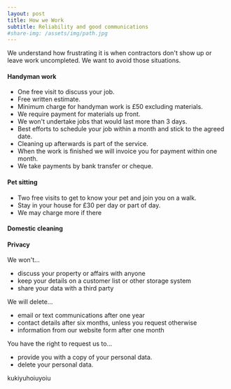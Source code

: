 ```yaml
---
layout: post
title: How we Work
subtitle: Reliability and good communications
#share-img: /assets/img/path.jpg
---
```


We understand how frustrating it is when contractors don't show up or leave work uncompleted. We want to avoid those situations.



#### Handyman work
  - One free visit to discuss your job.
  - Free written estimate.
  - Minimum charge for handyman work is £50 excluding materials.
  - We require payment for materials up front.
  - We won't undertake jobs that would last more than 3 days.
  - Best efforts to schedule your job within a month and stick to the agreed date.
  - Cleaning up afterwards is part of the service.
  - When the work is finished we will invoice you for payment within one month.
  - We take payments by bank transfer or cheque.

#### Pet sitting
  - Two free visits to get to know your pet and join you on a walk.
  - Stay in your house for £30 per day or part of day.
  - We may charge more if there

#### Domestic cleaning

#### Privacy

We won't...
  - discuss your property or affairs with anyone
  - keep your details on a customer list or other storage system
  - share your data with a third party

We will delete...
  - email or text communications after one year
  - contact details after six months, unless you request otherwise
  - information from our website form after one month

You have the right to request us to...
  - provide you with a copy of your personal data.
  - delete your personal data.



kukiyuhoiuyoiu





